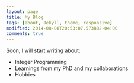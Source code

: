 ```yaml
---
layout: page
title: My Blog
tags: [about, Jekyll, theme, responsive]
modified: 2014-08-08T20:53:07.573882-04:00
comments: true
---
```


Soon, I will start writing about:
- Integer Programming
- Learnings from my PhD and my collaborations
- Hobbies

